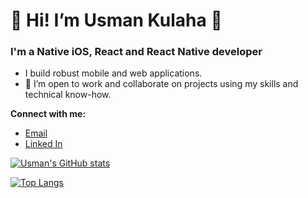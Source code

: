 
<h1 align=”center”>
👋 Hi! I’m Usman Kulaha 👋
</h1>

<h3>
  I'm a Native iOS, React and React Native developer
</h3>

- I build robust mobile and web applications.
- 💞️ I’m open to work and collaborate on projects using my skills and technical know-how.

**Connect with me:**
- [Email](kulahausman@gmail.com)
- [Linked In](https://www.linkedin.com/in/usman-mohammed-kulaha/)





[![Usman's GitHub stats](https://github-readme-stats.vercel.app/api?username=UK818&count_private=true&theme=merko)](https://github.com/UK818/github-readme-stats)

[![Top Langs](https://github-readme-stats.vercel.app/api/top-langs/?username=UK818&layout=compact&count_private=true)](https://github.com/UK818/github-readme-stats)
<!---
UK818/UK818 is a ✨ special ✨ repository because its `README.md` (this file) appears on your GitHub profile.
You can click the Preview link to take a look at your changes.
--->
